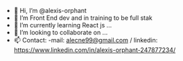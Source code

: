 - 👋 Hi, I’m @alexis-orphant
- 👀 I’m Front End dev and in training to be full stak
- 🌱 I’m currently learning React js ...
- 💞️ I’m looking to collaborate on ...
- 📫 Contact: -mail: alecne99@gmail.com / linkedin: https://www.linkedin.com/in/alexis-orphant-247877234/

<!---
alexis-orphant/alexis-orphant is a ✨ special ✨ repository because its `README.md` (this file) appears on your GitHub profile.
You can click the Preview link to take a look at your changes.
--->
